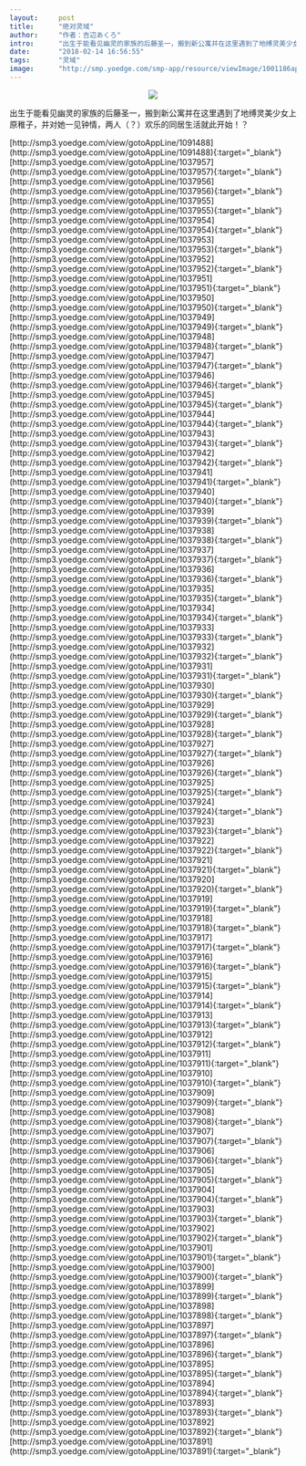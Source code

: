 ```yaml
---
layout:     post
title:      "绝对灵域"
author:     "作者：吉辺あくろ"
intro:      "出生于能看见幽灵的家族的后藤圣一，搬到新公寓并在这里遇到了地缚灵美少女上原稚子，并对她一见钟情，两人（？）欢乐的同居生活就此开始！？"
date:       "2018-02-14 16:56:55"
tags:       "灵域"
image:      "http://smp.yoedge.com/smp-app/resource/viewImage/1001186appline.png"
---
```

<div style="text-align: center">
<p><img src="http://smp.yoedge.com/smp-app/resource/viewImage/1001186appline.png"/></p>
</div>
<p class="post-meta">
<span>出生于能看见幽灵的家族的后藤圣一，搬到新公寓并在这里遇到了地缚灵美少女上原稚子，并对她一见钟情，两人（？）欢乐的同居生活就此开始！？</span>
</p>
[http://smp3.yoedge.com/view/gotoAppLine/1091488](http://smp3.yoedge.com/view/gotoAppLine/1091488){:target="_blank"}
[http://smp3.yoedge.com/view/gotoAppLine/1037957](http://smp3.yoedge.com/view/gotoAppLine/1037957){:target="_blank"}
[http://smp3.yoedge.com/view/gotoAppLine/1037956](http://smp3.yoedge.com/view/gotoAppLine/1037956){:target="_blank"}
[http://smp3.yoedge.com/view/gotoAppLine/1037955](http://smp3.yoedge.com/view/gotoAppLine/1037955){:target="_blank"}
[http://smp3.yoedge.com/view/gotoAppLine/1037954](http://smp3.yoedge.com/view/gotoAppLine/1037954){:target="_blank"}
[http://smp3.yoedge.com/view/gotoAppLine/1037953](http://smp3.yoedge.com/view/gotoAppLine/1037953){:target="_blank"}
[http://smp3.yoedge.com/view/gotoAppLine/1037952](http://smp3.yoedge.com/view/gotoAppLine/1037952){:target="_blank"}
[http://smp3.yoedge.com/view/gotoAppLine/1037951](http://smp3.yoedge.com/view/gotoAppLine/1037951){:target="_blank"}
[http://smp3.yoedge.com/view/gotoAppLine/1037950](http://smp3.yoedge.com/view/gotoAppLine/1037950){:target="_blank"}
[http://smp3.yoedge.com/view/gotoAppLine/1037949](http://smp3.yoedge.com/view/gotoAppLine/1037949){:target="_blank"}
[http://smp3.yoedge.com/view/gotoAppLine/1037948](http://smp3.yoedge.com/view/gotoAppLine/1037948){:target="_blank"}
[http://smp3.yoedge.com/view/gotoAppLine/1037947](http://smp3.yoedge.com/view/gotoAppLine/1037947){:target="_blank"}
[http://smp3.yoedge.com/view/gotoAppLine/1037946](http://smp3.yoedge.com/view/gotoAppLine/1037946){:target="_blank"}
[http://smp3.yoedge.com/view/gotoAppLine/1037945](http://smp3.yoedge.com/view/gotoAppLine/1037945){:target="_blank"}
[http://smp3.yoedge.com/view/gotoAppLine/1037944](http://smp3.yoedge.com/view/gotoAppLine/1037944){:target="_blank"}
[http://smp3.yoedge.com/view/gotoAppLine/1037943](http://smp3.yoedge.com/view/gotoAppLine/1037943){:target="_blank"}
[http://smp3.yoedge.com/view/gotoAppLine/1037942](http://smp3.yoedge.com/view/gotoAppLine/1037942){:target="_blank"}
[http://smp3.yoedge.com/view/gotoAppLine/1037941](http://smp3.yoedge.com/view/gotoAppLine/1037941){:target="_blank"}
[http://smp3.yoedge.com/view/gotoAppLine/1037940](http://smp3.yoedge.com/view/gotoAppLine/1037940){:target="_blank"}
[http://smp3.yoedge.com/view/gotoAppLine/1037939](http://smp3.yoedge.com/view/gotoAppLine/1037939){:target="_blank"}
[http://smp3.yoedge.com/view/gotoAppLine/1037938](http://smp3.yoedge.com/view/gotoAppLine/1037938){:target="_blank"}
[http://smp3.yoedge.com/view/gotoAppLine/1037937](http://smp3.yoedge.com/view/gotoAppLine/1037937){:target="_blank"}
[http://smp3.yoedge.com/view/gotoAppLine/1037936](http://smp3.yoedge.com/view/gotoAppLine/1037936){:target="_blank"}
[http://smp3.yoedge.com/view/gotoAppLine/1037935](http://smp3.yoedge.com/view/gotoAppLine/1037935){:target="_blank"}
[http://smp3.yoedge.com/view/gotoAppLine/1037934](http://smp3.yoedge.com/view/gotoAppLine/1037934){:target="_blank"}
[http://smp3.yoedge.com/view/gotoAppLine/1037933](http://smp3.yoedge.com/view/gotoAppLine/1037933){:target="_blank"}
[http://smp3.yoedge.com/view/gotoAppLine/1037932](http://smp3.yoedge.com/view/gotoAppLine/1037932){:target="_blank"}
[http://smp3.yoedge.com/view/gotoAppLine/1037931](http://smp3.yoedge.com/view/gotoAppLine/1037931){:target="_blank"}
[http://smp3.yoedge.com/view/gotoAppLine/1037930](http://smp3.yoedge.com/view/gotoAppLine/1037930){:target="_blank"}
[http://smp3.yoedge.com/view/gotoAppLine/1037929](http://smp3.yoedge.com/view/gotoAppLine/1037929){:target="_blank"}
[http://smp3.yoedge.com/view/gotoAppLine/1037928](http://smp3.yoedge.com/view/gotoAppLine/1037928){:target="_blank"}
[http://smp3.yoedge.com/view/gotoAppLine/1037927](http://smp3.yoedge.com/view/gotoAppLine/1037927){:target="_blank"}
[http://smp3.yoedge.com/view/gotoAppLine/1037926](http://smp3.yoedge.com/view/gotoAppLine/1037926){:target="_blank"}
[http://smp3.yoedge.com/view/gotoAppLine/1037925](http://smp3.yoedge.com/view/gotoAppLine/1037925){:target="_blank"}
[http://smp3.yoedge.com/view/gotoAppLine/1037924](http://smp3.yoedge.com/view/gotoAppLine/1037924){:target="_blank"}
[http://smp3.yoedge.com/view/gotoAppLine/1037923](http://smp3.yoedge.com/view/gotoAppLine/1037923){:target="_blank"}
[http://smp3.yoedge.com/view/gotoAppLine/1037922](http://smp3.yoedge.com/view/gotoAppLine/1037922){:target="_blank"}
[http://smp3.yoedge.com/view/gotoAppLine/1037921](http://smp3.yoedge.com/view/gotoAppLine/1037921){:target="_blank"}
[http://smp3.yoedge.com/view/gotoAppLine/1037920](http://smp3.yoedge.com/view/gotoAppLine/1037920){:target="_blank"}
[http://smp3.yoedge.com/view/gotoAppLine/1037919](http://smp3.yoedge.com/view/gotoAppLine/1037919){:target="_blank"}
[http://smp3.yoedge.com/view/gotoAppLine/1037918](http://smp3.yoedge.com/view/gotoAppLine/1037918){:target="_blank"}
[http://smp3.yoedge.com/view/gotoAppLine/1037917](http://smp3.yoedge.com/view/gotoAppLine/1037917){:target="_blank"}
[http://smp3.yoedge.com/view/gotoAppLine/1037916](http://smp3.yoedge.com/view/gotoAppLine/1037916){:target="_blank"}
[http://smp3.yoedge.com/view/gotoAppLine/1037915](http://smp3.yoedge.com/view/gotoAppLine/1037915){:target="_blank"}
[http://smp3.yoedge.com/view/gotoAppLine/1037914](http://smp3.yoedge.com/view/gotoAppLine/1037914){:target="_blank"}
[http://smp3.yoedge.com/view/gotoAppLine/1037913](http://smp3.yoedge.com/view/gotoAppLine/1037913){:target="_blank"}
[http://smp3.yoedge.com/view/gotoAppLine/1037912](http://smp3.yoedge.com/view/gotoAppLine/1037912){:target="_blank"}
[http://smp3.yoedge.com/view/gotoAppLine/1037911](http://smp3.yoedge.com/view/gotoAppLine/1037911){:target="_blank"}
[http://smp3.yoedge.com/view/gotoAppLine/1037910](http://smp3.yoedge.com/view/gotoAppLine/1037910){:target="_blank"}
[http://smp3.yoedge.com/view/gotoAppLine/1037909](http://smp3.yoedge.com/view/gotoAppLine/1037909){:target="_blank"}
[http://smp3.yoedge.com/view/gotoAppLine/1037908](http://smp3.yoedge.com/view/gotoAppLine/1037908){:target="_blank"}
[http://smp3.yoedge.com/view/gotoAppLine/1037907](http://smp3.yoedge.com/view/gotoAppLine/1037907){:target="_blank"}
[http://smp3.yoedge.com/view/gotoAppLine/1037906](http://smp3.yoedge.com/view/gotoAppLine/1037906){:target="_blank"}
[http://smp3.yoedge.com/view/gotoAppLine/1037905](http://smp3.yoedge.com/view/gotoAppLine/1037905){:target="_blank"}
[http://smp3.yoedge.com/view/gotoAppLine/1037904](http://smp3.yoedge.com/view/gotoAppLine/1037904){:target="_blank"}
[http://smp3.yoedge.com/view/gotoAppLine/1037903](http://smp3.yoedge.com/view/gotoAppLine/1037903){:target="_blank"}
[http://smp3.yoedge.com/view/gotoAppLine/1037902](http://smp3.yoedge.com/view/gotoAppLine/1037902){:target="_blank"}
[http://smp3.yoedge.com/view/gotoAppLine/1037901](http://smp3.yoedge.com/view/gotoAppLine/1037901){:target="_blank"}
[http://smp3.yoedge.com/view/gotoAppLine/1037900](http://smp3.yoedge.com/view/gotoAppLine/1037900){:target="_blank"}
[http://smp3.yoedge.com/view/gotoAppLine/1037899](http://smp3.yoedge.com/view/gotoAppLine/1037899){:target="_blank"}
[http://smp3.yoedge.com/view/gotoAppLine/1037898](http://smp3.yoedge.com/view/gotoAppLine/1037898){:target="_blank"}
[http://smp3.yoedge.com/view/gotoAppLine/1037897](http://smp3.yoedge.com/view/gotoAppLine/1037897){:target="_blank"}
[http://smp3.yoedge.com/view/gotoAppLine/1037896](http://smp3.yoedge.com/view/gotoAppLine/1037896){:target="_blank"}
[http://smp3.yoedge.com/view/gotoAppLine/1037895](http://smp3.yoedge.com/view/gotoAppLine/1037895){:target="_blank"}
[http://smp3.yoedge.com/view/gotoAppLine/1037894](http://smp3.yoedge.com/view/gotoAppLine/1037894){:target="_blank"}
[http://smp3.yoedge.com/view/gotoAppLine/1037893](http://smp3.yoedge.com/view/gotoAppLine/1037893){:target="_blank"}
[http://smp3.yoedge.com/view/gotoAppLine/1037892](http://smp3.yoedge.com/view/gotoAppLine/1037892){:target="_blank"}
[http://smp3.yoedge.com/view/gotoAppLine/1037891](http://smp3.yoedge.com/view/gotoAppLine/1037891){:target="_blank"}


